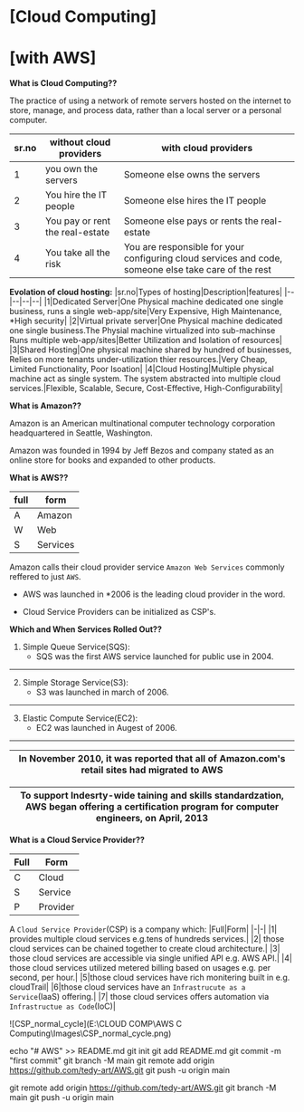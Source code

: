 # [Cloud Computing]
# [with AWS]

**What is Cloud Computing??**

The practice of using a network of remote servers hosted on the internet to store, manage, and process data, rather than a local server or a personal computer.

|sr.no|without cloud providers|with cloud providers|
|--|--|--|
|1|you own the servers|Someone else owns the servers|
|2|You hire the IT people|Someone else hires the IT people|
|3|You pay or rent the real-estate|Someone else pays or rents the real-estate|
|4|You take all the risk|You are responsible for your configuring cloud services and code, someone else take care of the rest|

**Evolation of cloud hosting:**
|sr.no|Types of hosting|Description|features|
|--|--|--|--|
|1|Dedicated Server|One Physical machine dedicated one single business, runs a single web-app/site|Very Expensive, High Maintenance, *High security|
|2|Virtual private server|One Physical machine dedicated one single business.The Physial machine virtualized into sub-machinse Runs multiple web-app/sites|Better Utilization and Isolation of resources|
|3|Shared Hosting|One physical machine shared by hundred of businesses, Relies on more tenants under-utilization thier resources.|Very Cheap, Limited Functionality, Poor Isoation|
|4|Cloud Hosting|Multiple physical machine act as single system. The system abstracted into multiple cloud services.|Flexible, Scalable, Secure, Cost-Effective, High-Configurability|

**What is Amazon??**

Amazon is an American multinational computer technology corporation headquartered in Seattle, Washington.

Amazon was founded in 1994 by Jeff Bezos and company stated as an online store for books and expanded to other products.

**What is AWS??**

|full|form|
|-|-|
|A| Amazon | 
|W| Web |
|S| Services|

Amazon calls their cloud provider service `Amazon Web Services` commonly reffered to just `AWS`.

 * AWS was launched in *2006 is the leading cloud provider in the word.

 * Cloud Service Providers can be initialized as CSP's.


**Which and When Services Rolled Out??**
1) Simple Queue Service(SQS):
    * SQS was the first AWS service launched for public use in 2004.
<hr>

2) Simple Storage Service(S3):
    * S3 was launched in march of 2006.
<hr>

3) Elastic Compute Service(EC2):
    * EC2 was launched in Augest of 2006.
<hr>

|In November 2010, it was reported that all of Amazon.com's retail sites had migrated to AWS|
|-|

|To support Indesrty-wide taining and skills standardzation, AWS began offering a certification program for computer engineers, on April, 2013|
|-|

**What is a Cloud Service Provider??**

|Full|Form|
|-|-|
|C|Cloud|
|S|Service|
|P|Provider|

A `Cloud Service Provider`(CSP) is a company which:
|Full|Form|
|-|-|
|1| provides multiple cloud services e.g.tens of hundreds services.|
|2| those cloud services can be chained together to create cloud architecture.|
|3| those cloud services are accessible via single unified API e.g. AWS API.|
|4| those cloud services utilized metered billing based on usages e.g. per second, per hour.|
|5|those cloud services have rich monitering built in e.g. cloudTrail|
|6|those cloud services have an `Infrastrucute as a Service`(IaaS) offering.|
|7| those cloud services offers automation via `Infrastructue as Code`(IoC)|


![CSP_normal_cycle](E:\\CLOUD COMP\\AWS C Computing\\Images\\CSP_normal_cycle.png)

echo "# AWS" >> README.md
git init
git add README.md
git commit -m "first commit"
git branch -M main
git remote add origin https://github.com/tedy-art/AWS.git
git push -u origin main

git remote add origin https://github.com/tedy-art/AWS.git
git branch -M main
git push -u origin main